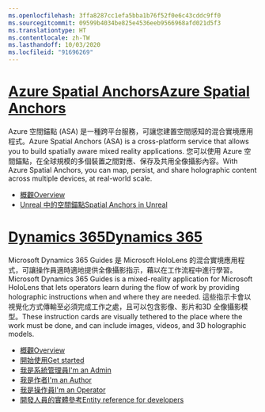 ```yaml
---
ms.openlocfilehash: 3ffa8287cc1efa5bba1b76f52f0e6c43cddc9ff0
ms.sourcegitcommit: 09599b4034be825e4536eeb9566968afd021d5f3
ms.translationtype: HT
ms.contentlocale: zh-TW
ms.lasthandoff: 10/03/2020
ms.locfileid: "91696269"
---
```


# <a name="azure-spatial-anchors"></a>[<span data-ttu-id="6d22d-101">Azure Spatial Anchors</span><span class="sxs-lookup"><span data-stu-id="6d22d-101">Azure Spatial Anchors</span></span>](#tab/asa)

<span data-ttu-id="6d22d-102">Azure 空間錨點 (ASA) 是一種跨平台服務，可讓您建置空間感知的混合實境應用程式。</span><span class="sxs-lookup"><span data-stu-id="6d22d-102">Azure Spatial Anchors (ASA) is a cross-platform service that allows you to build spatially aware mixed reality applications.</span></span> <span data-ttu-id="6d22d-103">您可以使用 Azure 空間錨點，在全球規模的多個裝置之間對應、保存及共用全像攝影內容。</span><span class="sxs-lookup"><span data-stu-id="6d22d-103">With Azure Spatial Anchors, you can map, persist, and share holographic content across multiple devices, at real-world scale.</span></span>

* [<span data-ttu-id="6d22d-104">概觀</span><span class="sxs-lookup"><span data-stu-id="6d22d-104">Overview</span></span>](https://docs.microsoft.com/azure/spatial-anchors/overview) 
* [<span data-ttu-id="6d22d-105">Unreal 中的空間錨點</span><span class="sxs-lookup"><span data-stu-id="6d22d-105">Spatial Anchors in Unreal</span></span>](../unreal/unreal-azure-spatial-anchors.md) 

# <a name="dynamics-365"></a>[<span data-ttu-id="6d22d-106">Dynamics 365</span><span class="sxs-lookup"><span data-stu-id="6d22d-106">Dynamics 365</span></span>](#tab/D365)

<span data-ttu-id="6d22d-107">Microsoft Dynamics 365 Guides 是 Microsoft HoloLens 的混合實境應用程式，可讓操作員適時適地提供全像攝影指示，藉以在工作流程中進行學習。</span><span class="sxs-lookup"><span data-stu-id="6d22d-107">Microsoft Dynamics 365 Guides is a mixed-reality application for Microsoft HoloLens that lets operators learn during the flow of work by providing holographic instructions when and where they are needed.</span></span> <span data-ttu-id="6d22d-108">這些指示卡會以視覺化方式傳輸至必須完成工作之處，且可以包含影像、影片和3D 全像攝影模型。</span><span class="sxs-lookup"><span data-stu-id="6d22d-108">These instruction cards are visually tethered to the place where the work must be done, and can include images, videos, and 3D holographic models.</span></span>

* [<span data-ttu-id="6d22d-109">概觀</span><span class="sxs-lookup"><span data-stu-id="6d22d-109">Overview</span></span>](https://docs.microsoft.com/dynamics365/mixed-reality/guides/) 
* [<span data-ttu-id="6d22d-110">開始使用</span><span class="sxs-lookup"><span data-stu-id="6d22d-110">Get started</span></span>](https://docs.microsoft.com/dynamics365/mixed-reality/guides/get-started) 
* [<span data-ttu-id="6d22d-111">我是系統管理員</span><span class="sxs-lookup"><span data-stu-id="6d22d-111">I'm an Admin</span></span>](https://docs.microsoft.com/dynamics365/mixed-reality/guides/setup)
* [<span data-ttu-id="6d22d-112">我是作者</span><span class="sxs-lookup"><span data-stu-id="6d22d-112">I'm an Author</span></span>](https://docs.microsoft.com/dynamics365/mixed-reality/guides/authoring-overview) 
* [<span data-ttu-id="6d22d-113">我是操作員</span><span class="sxs-lookup"><span data-stu-id="6d22d-113">I'm an Operator</span></span>](https://docs.microsoft.com/dynamics365/mixed-reality/guides/operator-overview) 
* [<span data-ttu-id="6d22d-114">開發人員的實體參考</span><span class="sxs-lookup"><span data-stu-id="6d22d-114">Entity reference for developers</span></span>](https://docs.microsoft.com/dynamics365/mixed-reality/guides/developer-entity-reference)
